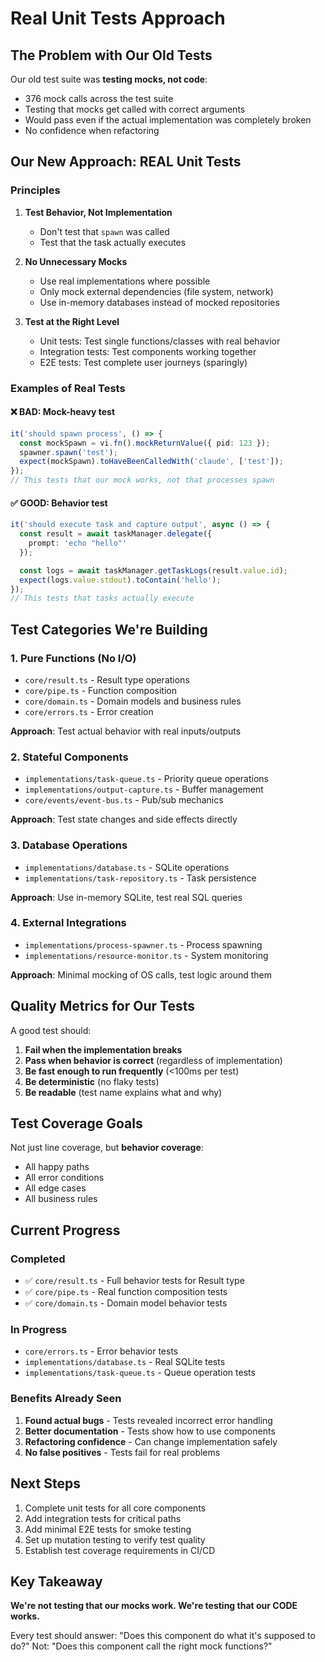 # Real Unit Tests Approach

## The Problem with Our Old Tests

Our old test suite was **testing mocks, not code**:
- 376 mock calls across the test suite
- Testing that mocks get called with correct arguments
- Would pass even if the actual implementation was completely broken
- No confidence when refactoring

## Our New Approach: REAL Unit Tests

### Principles

1. **Test Behavior, Not Implementation**
   - Don't test that `spawn` was called
   - Test that the task actually executes

2. **No Unnecessary Mocks**
   - Use real implementations where possible
   - Only mock external dependencies (file system, network)
   - Use in-memory databases instead of mocked repositories

3. **Test at the Right Level**
   - Unit tests: Test single functions/classes with real behavior
   - Integration tests: Test components working together
   - E2E tests: Test complete user journeys (sparingly)

### Examples of Real Tests

#### ❌ BAD: Mock-heavy test
```typescript
it('should spawn process', () => {
  const mockSpawn = vi.fn().mockReturnValue({ pid: 123 });
  spawner.spawn('test');
  expect(mockSpawn).toHaveBeenCalledWith('claude', ['test']);
});
// This tests that our mock works, not that processes spawn
```

#### ✅ GOOD: Behavior test
```typescript
it('should execute task and capture output', async () => {
  const result = await taskManager.delegate({
    prompt: 'echo "hello"'
  });

  const logs = await taskManager.getTaskLogs(result.value.id);
  expect(logs.value.stdout).toContain('hello');
});
// This tests that tasks actually execute
```

## Test Categories We're Building

### 1. Pure Functions (No I/O)
- `core/result.ts` - Result type operations
- `core/pipe.ts` - Function composition
- `core/domain.ts` - Domain models and business rules
- `core/errors.ts` - Error creation

**Approach**: Test actual behavior with real inputs/outputs

### 2. Stateful Components
- `implementations/task-queue.ts` - Priority queue operations
- `implementations/output-capture.ts` - Buffer management
- `core/events/event-bus.ts` - Pub/sub mechanics

**Approach**: Test state changes and side effects directly

### 3. Database Operations
- `implementations/database.ts` - SQLite operations
- `implementations/task-repository.ts` - Task persistence

**Approach**: Use in-memory SQLite, test real SQL queries

### 4. External Integrations
- `implementations/process-spawner.ts` - Process spawning
- `implementations/resource-monitor.ts` - System monitoring

**Approach**: Minimal mocking of OS calls, test logic around them

## Quality Metrics for Our Tests

A good test should:
1. **Fail when the implementation breaks**
2. **Pass when behavior is correct** (regardless of implementation)
3. **Be fast enough to run frequently** (<100ms per test)
4. **Be deterministic** (no flaky tests)
5. **Be readable** (test name explains what and why)

## Test Coverage Goals

Not just line coverage, but **behavior coverage**:
- All happy paths
- All error conditions
- All edge cases
- All business rules

## Current Progress

### Completed
- ✅ `core/result.ts` - Full behavior tests for Result type
- ✅ `core/pipe.ts` - Real function composition tests
- ✅ `core/domain.ts` - Domain model behavior tests

### In Progress
- `core/errors.ts` - Error behavior tests
- `implementations/database.ts` - Real SQLite tests
- `implementations/task-queue.ts` - Queue operation tests

### Benefits Already Seen

1. **Found actual bugs** - Tests revealed incorrect error handling
2. **Better documentation** - Tests show how to use components
3. **Refactoring confidence** - Can change implementation safely
4. **No false positives** - Tests fail for real problems

## Next Steps

1. Complete unit tests for all core components
2. Add integration tests for critical paths
3. Add minimal E2E tests for smoke testing
4. Set up mutation testing to verify test quality
5. Establish test coverage requirements in CI/CD

## Key Takeaway

**We're not testing that our mocks work. We're testing that our CODE works.**

Every test should answer: "Does this component do what it's supposed to do?"
Not: "Does this component call the right mock functions?"